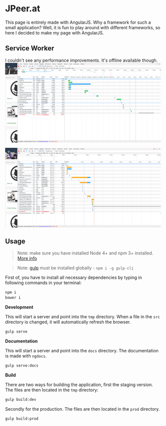# JPeer.at

This page is entirely made with AngularJS. Why a framework for such a small application? Well, it is fun to play around with different frameworks, so here I decided to make my page with AngularJS.

## Service Worker

I couldn't see any performance improvements. It's offline available though.
![without ServiceWorker](without-sw.png)

![without ServiceWorker](with-sw.png)

## Usage

> Note: make sure you have installed Node 4+ and npm 3+ installed. [More info](https://nodejs.org/)

> Note: [gulp](https://www.npmjs.com/package/gulp) must be installed globally - `npm i -g gulp-cli`

First of, you have to install all necessary dependencies by typing in following commands in your terminal:

```sh
npm i
bower i
```

**Development**

This will start a server and point into the `tmp` directory. When a file in the `src` directory is changed, it will automatically refresh the browser.

```sh
gulp serve
```

**Documentation**

This will start a server and point into the `docs` directory. The documentation is made with `ngdocs`.

```sh
gulp serve:docs
```

**Build**

There are two ways for building the application, first the staging version. The files are then located in the `tmp` directory:

```sh
gulp build:dev
```

Secondly for the production. The files are then located in the `prod` directory.

```sh
gulp build:prod
```
